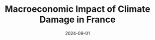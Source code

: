 ---
title: "Macroeconomic Impact of Climate Damage in France"
collection: publications
category: manuscripts
permalink: /publication/2024_damage_ecostats
date: 2024-09-01
venue: 'Economie et Statistique / Economics and Statistics'
paperurl: 'https://www.insee.fr/en/statistiques/fichier/8260949/03_ES543_Jacquetin-Callonnec_EN.pdf'
bibtexurl: '/files/bibtex_2024_ecostats.bib'
citation: 'Jacquetin, F, and Callonnec, G. (2024). &quot;Macroeconomic Impact of Climate Damage in France.&quot; <i>Economics and Statistics 1</i>.'
---